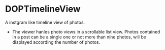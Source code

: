 DOPTimelineView
=============
A instgram like timeline view of photos.

* The viewer hanles photo views in a scrollable list view. Photos contained in a post can be a single one or
not more than nine  photos, will be displayed according the number of photos.

